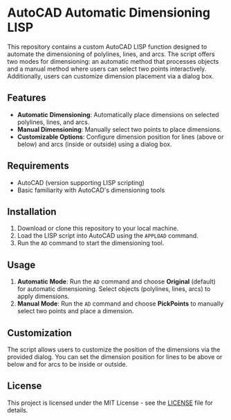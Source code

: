 # AutoCAD Automatic Dimensioning LISP

This repository contains a custom AutoCAD LISP function designed to automate the dimensioning of polylines, lines, and arcs. The script offers two modes for dimensioning: an automatic method that processes objects and a manual method where users can select two points interactively. Additionally, users can customize dimension placement via a dialog box.

## Features

- **Automatic Dimensioning**: Automatically place dimensions on selected polylines, lines, and arcs.
- **Manual Dimensioning**: Manually select two points to place dimensions.
- **Customizable Options**: Configure dimension position for lines (above or below) and arcs (inside or outside) using a dialog box.

## Requirements

- AutoCAD (version supporting LISP scripting)
- Basic familiarity with AutoCAD's dimensioning tools

## Installation

1. Download or clone this repository to your local machine.
2. Load the LISP script into AutoCAD using the `APPLOAD` command.
3. Run the `AD` command to start the dimensioning tool.

## Usage

1. **Automatic Mode**: Run the `AD` command and choose **Original** (default) for automatic dimensioning. Select objects (polylines, lines, arcs) to apply dimensions.
2. **Manual Mode**: Run the `AD` command and choose **PickPoints** to manually select two points and place a dimension.

## Customization

The script allows users to customize the position of the dimensions via the provided dialog. You can set the dimension position for lines to be above or below and for arcs to be inside or outside.

## License

This project is licensed under the MIT License - see the [LICENSE](LICENSE) file for details.
